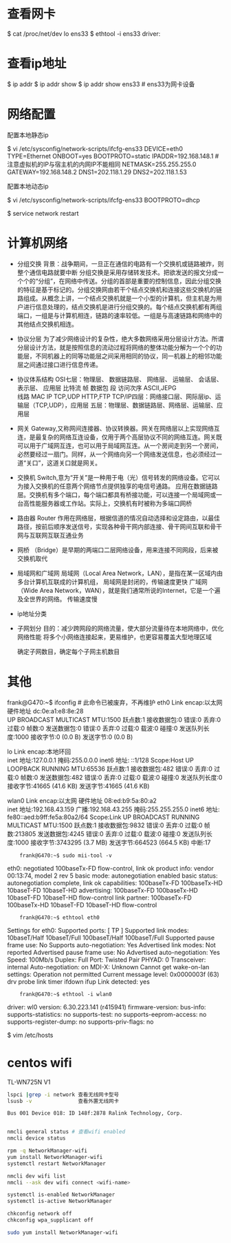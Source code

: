 # 查看网卡

$ cat /proc/net/dev
  lo
  ens33
$ ethtool -i ens33
  driver:

# 查看ip地址

$ ip addr
$ ip addr show 
$ ip addr show ens33 # ens33为网卡设备

# 网络配置

配置本地静态ip

$ vi /etc/sysconfig/network-scripts/ifcfg-ens33
        DEVICE=eth0
        TYPE=Ethernet
        ONBOOT=yes
        BOOTPROTO=static
        IPADDR=192.168.148.1   #注意虚拟机的IP与宿主机的内网IP不能相同
        NETMASK=255.255.255.0
        GATEWAY=192.168.148.2
        DNS1=202.118.1.29
        DNS2=202.118.1.53

配置本地动态ip

$ vi /etc/sysconfig/network-scripts/ifcfg-ens33
	BOOTPROTO=dhcp

$ service network restart



# 计算机网络


- 分组交换
	背景：战争期间，一旦正在通信的电路有一个交换机或链路被炸，则整个通信电路就要中断
	分组交换是采用存储转发技术。把欲发送的报文分成一个个的“分组”，在网络中传送。分组的首部是重要的控制信息，因此分组交换的特征是基于标记的。分组交换网由若干个结点交换机和连接这些交换机的链路组成。从概念上讲，一个结点交换机就是一个小型的计算机，但主机是为用户进行信息处理的，结点交换机是进行分组交换的。每个结点交换机都有两组端口，一组是与计算机相连，链路的速率较低。一组是与高速链路和网络中的其他结点交换机相连。

- 协议分层
	为了减少网络设计的复杂性，绝大多数网络采用分层设计方法。所谓分层设计方法，就是按照信息的流动过程将网络的整体功能分解为一个个的功能层，不同机器上的同等功能层之间采用相同的协议，同一机器上的相邻功能层之间通过接口进行信息传递。

- 协议体系结构
	OSI七层：物理层、   数据链路层、  网络层、   运输层、   会话层、   表示层、   应用层
	         比特流     帧            数据包      段        访问次序   ASCII,JEPG    
			 线路       MAC           IP         TCP,UDP                          HTTP,FTP
	TCP/IP四层：网络接口层、网际层ip、运输层（TCP,UDP），应用层
	五层：物理层、数据链路层、网络层、运输层、应用层

- 网关
	Gateway,又称网间连接器、协议转换器。网关在网络层以上实现网络互连，是最复杂的网络互连设备，仅用于两个高层协议不同的网络互连。网关既可以用于广域网互连，也可以用于局域网互连。从一个房间走到另一个房间，必然要经过一扇门。同样，从一个网络向另一个网络发送信息，也必须经过一道“关口”，这道关口就是网关。

- 交换机
	Switch,意为“开关”是一种用于电（光）信号转发的网络设备。它可以为接入交换机的任意两个网络节点提供独享的电信号通路。
	应用在数据链路层。交换机有多个端口，每个端口都具有桥接功能，可以连接一个局域网或一台高性能服务器或工作站。实际上，交换机有时被称为多端口网桥

- 路由器
	Router 作用在网络层，根据信道的情况自动选择和设定路由，以最佳路径，按前后顺序发送信号，实现各种骨干网内部连接、骨干网间互联和骨干网与互联网互联互通业务

- 网桥
	（Bridge）是早期的两端口二层网络设备，用来连接不同网段，后来被交换机取代

- 局域网和广域网
	局域网（Local Area	Network，LAN），是指在某一区域内由多台计算机互联成的计算机组，
		局域网是封闭的，传输速度更快
	广域网（Wide Area Network，WAN），就是我们通常所说的Internet，它是一个遍及全世界的网络。
		传输速度慢

- ip地址分类
	

- 子网划分
	目的：减少跨网段的网络流量，使大部分流量待在本地网络中，优化网络性能
	      将多个小网络连接起来，更易维护，也更容易覆盖大型地理区域

	确定子网数目，确定每个子网主机数目



# 其他

frank@G470:~$ ifconfig # 此命令已被废弃，不再维护
eth0      Link encap:以太网  硬件地址 dc:0e:a1:e8:8e:28  
          UP BROADCAST MULTICAST  MTU:1500  跃点数:1
          接收数据包:0 错误:0 丢弃:0 过载:0 帧数:0
          发送数据包:0 错误:0 丢弃:0 过载:0 载波:0
          碰撞:0 发送队列长度:1000 
          接收字节:0 (0.0 B)  发送字节:0 (0.0 B)

lo        Link encap:本地环回  
          inet 地址:127.0.0.1  掩码:255.0.0.0
          inet6 地址: ::1/128 Scope:Host
          UP LOOPBACK RUNNING  MTU:65536  跃点数:1
          接收数据包:482 错误:0 丢弃:0 过载:0 帧数:0
          发送数据包:482 错误:0 丢弃:0 过载:0 载波:0
          碰撞:0 发送队列长度:0 
          接收字节:41665 (41.6 KB)  发送字节:41665 (41.6 KB)

wlan0     Link encap:以太网  硬件地址 08:ed:b9:5a:80:a2  
          inet 地址:192.168.43.159  广播:192.168.43.255  掩码:255.255.255.0
          inet6 地址: fe80::aed:b9ff:fe5a:80a2/64 Scope:Link
          UP BROADCAST RUNNING MULTICAST  MTU:1500  跃点数:1
          接收数据包:9832 错误:0 丢弃:0 过载:0 帧数:213805
          发送数据包:4245 错误:0 丢弃:0 过载:0 载波:0
          碰撞:0 发送队列长度:1000 
          接收字节:3743295 (3.7 MB)  发送字节:664523 (664.5 KB)
          中断:17 





		frank@G470:~$ sudo mii-tool -v
		
eth0: negotiated 100baseTx-FD flow-control, link ok
  product info: vendor 00:13:74, model 2 rev 5
  basic mode:   autonegotiation enabled
  basic status: autonegotiation complete, link ok
  capabilities: 100baseTx-FD 100baseTx-HD 10baseT-FD 10baseT-HD
  advertising:  100baseTx-FD 100baseTx-HD 10baseT-FD 10baseT-HD flow-control
  link partner: 100baseTx-FD 100baseTx-HD 10baseT-FD 10baseT-HD flow-control
		
		
		
		
		
		frank@G470:~$ ethtool eth0
		
Settings for eth0:
	Supported ports: [ TP ]
	Supported link modes:   10baseT/Half 10baseT/Full 
	                        100baseT/Half 100baseT/Full 
	Supported pause frame use: No
	Supports auto-negotiation: Yes
	Advertised link modes:  Not reported
	Advertised pause frame use: No
	Advertised auto-negotiation: Yes
	Speed: 100Mb/s
	Duplex: Full
	Port: Twisted Pair
	PHYAD: 0
	Transceiver: internal
	Auto-negotiation: on
	MDI-X: Unknown
Cannot get wake-on-lan settings: Operation not permitted
	Current message level: 0x0000003f (63)
			       drv probe link timer ifdown ifup
	Link detected: yes
	
	
	
	
		frank@G470:~$ ethtool -i wlan0
	
driver: wl0
version: 6.30.223.141 (r415941)
firmware-version: 
bus-info: 
supports-statistics: no
supports-test: no
supports-eeprom-access: no
supports-register-dump: no
supports-priv-flags: no


                    

$ vim /etc/hosts                    

          
# centos wifi

TL-WN725N V1

```bash
lspci |grep -i network 查看无线网卡型号
lsusb -v               查看外置无线网卡

Bus 001 Device 018: ID 148f:2878 Ralink Technology, Corp.


nmcli general status # 查看wifi enabled
nmcli device status

rpm -q NetworkManager-wifi
yum install NetworkManager-wifi
systemctl restart NetworkManager

nmcli dev wifi list
nmcli --ask dev wifi connect <wifi-name>

systemctl is-enabled NetworkManager
systemctl is-active NetworkManager

chkconfig network off
chkconfig wpa_supplicant off

sudo yum install NetworkManager-wifi
```

